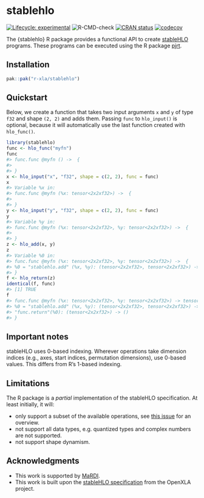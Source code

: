 
<!-- README.md is generated from README.Rmd. Please edit that file -->

# stablehlo

<!-- badges: start -->

[![Lifecycle:
experimental](https://img.shields.io/badge/lifecycle-experimental-orange.svg)](https://lifecycle.r-lib.org/articles/stages.html#experimental)
![R-CMD-check](https://github.com/r-xla/stablehlo/actions/workflows/R-CMD-check.yaml/badge.svg)
[![CRAN
status](https://www.r-pkg.org/badges/version/stablehlo)](https://CRAN.R-project.org/package=stablehlo)
[![codecov](https://codecov.io/gh/r-xla/stablehlo/branch/main/graph/badge.svg)](https://codecov.io/gh/r-xla/stablehlo)
<!-- badges: end -->

The {stablehlo} R package provides a functional API to create
[stableHLO](https://openxla.org/stablehlo) programs. These programs can
be executed using the R package [pjrt](https://github.com/r-xla/pjrt).

## Installation

``` r
pak::pak("r-xla/stablehlo")
```

## Quickstart

Below, we create a function that takes two input arguments `x` and `y`
of type `f32` and shape `(2, 2)` and adds them. Passing `func` to
`hlo_input()` is optional, because it will automatically use the last
function created with `hlo_func()`.

``` r
library(stablehlo)
func <- hlo_func("myfn")
func
#> func.func @myfn () ->  {
#>
#> }
x <- hlo_input("x", "f32", shape = c(2, 2), func = func)
x
#> Variable %x in:
#> func.func @myfn (%x: tensor<2x2xf32>) ->  {
#>
#> }
y <- hlo_input("y", "f32", shape = c(2, 2), func = func)
y
#> Variable %y in:
#> func.func @myfn (%x: tensor<2x2xf32>, %y: tensor<2x2xf32>) ->  {
#>
#> }
z <- hlo_add(x, y)
z
#> Variable %0 in:
#> func.func @myfn (%x: tensor<2x2xf32>, %y: tensor<2x2xf32>) ->  {
#> %0 = "stablehlo.add" (%x, %y): (tensor<2x2xf32>, tensor<2x2xf32>) -> (tensor<2x2xf32>)
#> }
f <- hlo_return(z)
identical(f, func)
#> [1] TRUE
f
#> func.func @myfn (%x: tensor<2x2xf32>, %y: tensor<2x2xf32>) -> tensor<2x2xf32> {
#> %0 = "stablehlo.add" (%x, %y): (tensor<2x2xf32>, tensor<2x2xf32>) -> (tensor<2x2xf32>)
#> "func.return"(%0): (tensor<2x2xf32>) -> ()
#> }
```

## Important notes

stableHLO uses 0-based indexing. Wherever operations take dimension
indices (e.g., axes, start indices, permutation dimensions), use 0-based
values. This differs from R’s 1-based indexing.

## Limitations

The R package is a *partial* implementation of the stableHLO
specification. At least initially, it will:

- only support a subset of the available operations, see [this
  issue](https://github.com/r-xla/stablehlo/issues/6) for an overview.
- not support all data types, e.g. quantized types and complex numbers
  are not supported.
- not support shape dynamism.

## Acknowledgments

- This work is supported by [MaRDI](https://www.mardi4nfdi.de).
- This work is built upon the [stableHLO
  specification](https://openxla.org/stablehlo/spec) from the OpenXLA
  project.
